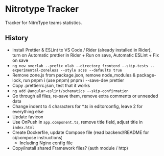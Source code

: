 # Nitrotype Tracker

Tracker for NitroType teams statistics.

## History

- Install Prettier & ESLint to VS Code / Rider (already installed in Rider), turn on Automatic prettier in Rider + Run on save, Automatic ESLint + Fix on save
- `ng new overlab --prefix olab --directory frontend --skip-tests --experimental-zoneless --style scss --defaults true`
- Remove zone.js from package.json, remove node_modules & package-lock, run pnpm i (use pnpm)
 pnpm i --save-dev prettier
- Copy .prettierrc.json, test that it works
- `ng add @angular-eslint/schematics --skip-confirmation`
- Go through all files, re-save them, remove extra comments or unneeded data
- Change indent to 4 characters for *.ts in editorconfig, leave 2 for everything else
- Update favicon
- Use OnPush in `app.component.ts`, remove title field, adjust title in `index.html`
- Create Dockerfile, update Compose file (read backend/README for ci/compose instructions)
  - Including Nginx config file
- Copy/install shared Framework files? (auth module / http)
